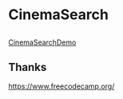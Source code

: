 # CinemaSearch

## 
[CinemaSearchDemo](https://cinema-search.vercel.app/)

## Thanks
https://www.freecodecamp.org/
